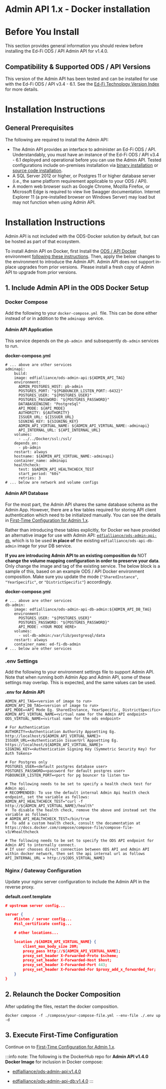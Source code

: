 # Admin API 1.x - Docker installation

# Before You Install

This section provides general information you should review before installing
the Ed-Fi ODS / API Admin API for v1.4.0.

## Compatibility & Supported ODS / API Versions

This version of the Admin API has been tested and can be installed for use with
the Ed-Fi ODS / API v3.4 - 6.1. See the [Ed-Fi Technology Version
Index](/reference/supported-versions) for more details.

# Installation Instructions

## General Prerequisites

The following are required to install the Admin API:

* The Admin API provides an interface to administer an Ed-Fi ODS / API.
  Understandably, you must have an instance of the Ed-Fi ODS / API v3.4 - 6.1
  deployed and operational before you can use the Admin API. Tested
  configurations include on-premises installation via [binary
  installation](https://edfi.atlassian.net/wiki/spaces/ODSAPIS3V520/pages/25100419/Getting+Started+-+Binary+Installation)
  or [source code
  installation](https://edfi.atlassian.net/wiki/spaces/ODSAPIS3V520/pages/25100348/Getting+Started+-+Source+Code+Installation).
* A SQL Server 2012 or higher, or Postgres 11 or higher database server (i.e.,
  the same platform requirement applicable to your ODS / API).
* A modern web browser such as Google Chrome, Mozilla Firefox, or Microsoft Edge
  is required to view live Swagger documentation. Internet Explorer 11 (a
  pre-installed browser on Windows Server) may load but may not function when
  using Admin API.

# Installation Instructions

Admin API is not included with the ODS-Docker solution by default, but can be
hosted as part of that ecosystem.

To install Admin API on Docker, first Install the [ODS / API
Docker](https://github.com/Ed-Fi-Alliance-OSS/Ed-Fi-ODS-Docker) environment
[following these
instructions](https://edfi.atlassian.net/wiki/display/EDFITOOLS/Docker+Deployment).
Then, apply the below changes to the environment to introduce the Admin API.
Admin API does not support in-place upgrades from prior versions.  Please
install a fresh copy of Admin API to upgrade from prior versions.

## 1\. Include Admin API in the ODS Docker Setup

### Docker Compose

Add the following to your `docker-compose.yml`  file. This can be done either
instead of or in addition to the `adminapp`  service.

#### Admin API Application

This service depends on the `pb-admin`  and subsequently `db-admin` services to
run.

**docker-compose.yml**

```docker
# ... above are other services
adminapi:
    build:
    image: edfialliance/ods-admin-api:${ADMIN_API_TAG}
    environment:
      ADMIN_POSTGRES_HOST: pb-admin
      POSTGRES_PORT: "${PGBOUNCER_LISTEN_PORT:-6432}"
      POSTGRES_USER: "${POSTGRES_USER}"
      POSTGRES_PASSWORD: "${POSTGRES_PASSWORD}"
      DATABASEENGINE: "PostgreSql"
      API_MODE: ${API_MODE}
      AUTHORITY: ${AUTHORITY}
      ISSUER_URL: ${ISSUER_URL}
      SIGNING_KEY: ${SIGNING_KEY}
      ADMIN_API_VIRTUAL_NAME: ${ADMIN_API_VIRTUAL_NAME:-adminapi}
      API_INTERNAL_URL: ${API_INTERNAL_URL}
    volumes:
      - ../../Docker/ssl:/ssl/
    depends_on:
      - pb-admin
    restart: always
    hostname: ${ADMIN_API_VIRTUAL_NAME:-adminapi}
    container_name: adminapi
    healthcheck:
      test: $$ADMIN_API_HEALTHCHECK_TEST
      start_period: "60s"
      retries: 3
# ... below are network and volume configs
```

#### Admin API Database

For the most part, the Admin API shares the same database schema as the Admin
App. However, there are a few tables required for storing API client
authentication which need to be initialized manually. You can see the details in
[First-Time Configuration for Admin
1.x](first-time-configuration-for-admin-api-1x.md).

Rather than introducing these tables explicitly, for Docker we have provided an
alternative image for use with Admin API:
[`edfialliance/ods-admin-api-db`](https://hub.docker.com/r/edfialliance/ods-admin-api-db), which
is to be used **in place of** the existing `edfialliance/ods-api-db-admin` image
for your DB service.

**If you are introducing Admin API to an existing composition do**
NOT **change the volume mapping configuration in order to preserve your data**. Only change the image
and tag of the existing service. The below block is a sample of
this, based on an example ODS / API Docker environment composition. Make sure
you update the mode (`"SharedInstance"`, `"YearSpecific"`, or
`"DistrictSpecific"`) accordingly.

**docker-compose.yml**

```docker
# ... above are other services
db-admin:
    image: edfialliance/ods-admin-api-db-admin:${ADMIN_API_DB_TAG}
    environment:
      POSTGRES_USER: "${POSTGRES_USER}"
      POSTGRES_PASSWORD: "${POSTGRES_PASSWORD}"
      API_MODE: <YOUR MODE HERE>
    volumes:
      - vol-db-admin:/var/lib/postgresql/data
    restart: always
    container_name: ed-fi-db-admin
# ... below are other services
```

### .env Settings

Add the following to your environment settings file to support Admin API. Note
that when running both Admin App and Admin API, some of these settings may
overlap. This is expected, and the same values can be used.

**.env for Admin API**

```docker
ADMIN_API_TAG=<version of image to run>
ADMIN_API_DB_TAG=<version of image to run>
API_MODE=<API Mode Eg. SharedInstance, YearSpecific, DistrictSpecific>
ADMIN_API_VIRTUAL_NAME=<virtual name for the Admin API endpoint>
ODS_VIRTUAL_NAME=<virtual name for the ods endpoint>

# For Authentication
AUTHORITY=<Authentication Authority Appsetting Eg. http://localhost/${ADMIN_API_VIRTUAL_NAME}>
ISSUER_URL=<Authentication IssuerUrl Appsetting Eg. https://localhost/${ADMIN_API_VIRTUAL_NAME}>
SIGNING_KEY=<Authentication Signing Key (Symmetric Security Key) for Auth Tokens>

# For Postgres only
POSTGRES_USER=<default postgres database user>
POSTGRES_PASSWORD=<password for default postgres user>
PGBOUNCER_LISTEN_PORT=<port for pg bouncer to listen to>

# The following needs to be set to specify a health check test for Admin api.
# RECOMMENDED: To use the default internal Admin Api health check endpoint, set the variable as follows:
ADMIN_API_HEALTHCHECK_TEST="curl -f http://${ADMIN_API_VIRTUAL_NAME}/health"
#  To disable the health check, remove the above and instead set the variable as follows:
# ADMIN_API_HEALTHCHECK_TEST=/bin/true
#  To add a custom health check, consult the documentation at https://docs.docker.com/compose/compose-file/compose-file-v3/#healthcheck

# The following needs to be set to specify the ODS API endpoint for Admin API to internally connect.
# If user chooses direct connection between ODS API and Admin API within docker network, then set the api internal url as follows
API_INTERNAL_URL = http://${ODS_VIRTUAL_NAME}
```

### Nginx / Gateway Configuration

Update your nginx server configuration to include the Admin API in the reverse
proxy.

**default.conf.template**

```json
# upstream server config...

server {
    #listen / server config...
    #ssl_certificate config...

    # other locations...

    location /${ADMIN_API_VIRTUAL_NAME} {
        client_max_body_size 20M;
        proxy_pass http://${ADMIN_API_VIRTUAL_NAME};
        proxy_set_header X-Forwarded-Proto $scheme;
        proxy_set_header X-Forwarded-Host $host;
        proxy_set_header X-Forwarded-Port 443;
        proxy_set_header X-Forwarded-For $proxy_add_x_forwarded_for;
    }
}
```

## 2\. Relaunch the Docker Composition

After updating the files, restart the docker composition.

```shell
docker compose -f ./compose/your-compose-file.yml --env-file ./.env up -d
```

## 3\. Execute First-Time Configuration

Continue on to [First-Time Configuration for Admin
1.x](first-time-configuration-for-admin-api-1x.md).

:::info note:
 The following is the DockerHub repo for **Admin API v1.4.0 Docker Image** for inclusion in Docker compose:

* [edfialliance/ods-admin-api:v1.4.0](https://hub.docker.com/layers/edfialliance/ods-admin-api/v1.4/images/sha256-0a52face1b03e94892dc4d82e05f2fae05e635f1c46b2baf081bbcf2e81d76b1?context=explore)

* [edfialliance/ods-admin-api-db:v1.4.0](https://hub.docker.com/layers/edfialliance/ods-admin-api-db/v1.4/images/sha256-70375e3564e9d409dfe8c25d27d504f1b3e15f75e454c9da9f5dc40c30c9d4a3?context=explore)
:::

